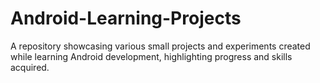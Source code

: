# Android-Learning-Projects
A repository showcasing various small projects and experiments created while learning Android development, highlighting progress and skills acquired.
